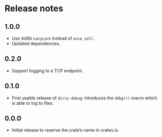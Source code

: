 # Release notes

## 1.0.0

* Use stdlib `LazyLock` instead of `once_cell`.
* Updated dependencies.

## 0.2.0

* Support logging to a TCP endpoint.

## 0.1.0

* First usable release of `dirty-debug`: introduces the `ddbg!()` macro which is able to log to files.

## 0.0.0

* Initial release to reserve the crate’s name in crates.io.
